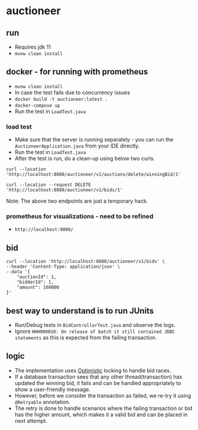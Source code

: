 # auctioneer

## run
- Requires jdk 11
- ```mvnw clean install```

## docker - for running with prometheus
- ```mvnw clean install```
- In case the test fails due to concurrency issues
- ```docker build -t auctioneer:latest .```
- ```docker-compose up```
- Run the test in ```LoadTest.java```

### load test
- Make sure that the server is running separately - you can run the ```AuctioneerApplication.java``` from your IDE directly.
- Run the test in ```LoadTest.java```
- After the test is run, do a clean-up using below two curls.
```curl
curl --location 'http://localhost:8080/auctioneer/v1/auctions/delete/winningBid/1'
```
```curl
curl --location --request DELETE 'http://localhost:8080/auctioneer/v1/bids/1'
```

Note: The above two endpoints are just a temporary hack.

### prometheus for visualizations - need to be refined
- ```http://localhost:9090/```

## bid
```curl
curl --location 'http://localhost:8080/auctioneer/v1/bids' \
--header 'Content-Type: application/json' \
--data '{
    "auctionId": 1,
    "bidderId": 1,
    "amount": 160000
}'
```

## best way to understand is to run JUnits
- Run/Debug tests in ```BidControllerTest.java``` and observe the logs.
- Ignore ```HHH000010: On release of batch it still contained JDBC statements``` as this is expected from the failing transaction.

## logic
- The implementation uses [Optimistic](https://stackoverflow.com/a/58952004) locking to handle bid races.
- If a database transaction sees that any other thread(transaction) has updated the winning bid, it fails and can be handled appropriately to show a user-friendly message.
- However, before we consider the transaction as failed, we re-try it using ```@Retryable``` annotation.
- The retry is done to handle scenarios where the failing transaction or bid has the higher amount, which makes it a valid bid and can be placed in next attempt.

